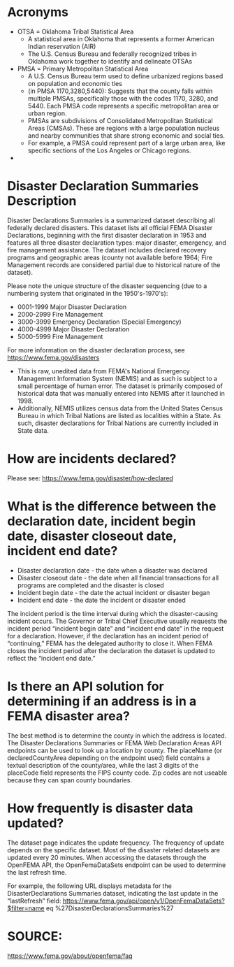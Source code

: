 # Acronyms
- OTSA = Oklahoma Tribal Statistical Area
    - A statistical area in Oklahoma that represents a former American Indian reservation (AIR)  
    - The U.S. Census Bureau and federally recognized tribes in Oklahoma work together to identify and delineate OTSAs
- PMSA = Primary Metropolitan Statistical Area 
    - A U.S. Census Bureau term used to define urbanized regions based on population and economic ties
    - (in PMSA 1170,3280,5440): Suggests that the county falls within multiple PMSAs, specifically those with the codes 1170, 3280, and 5440. Each PMSA code represents a specific metropolitan area or urban region.
    - PMSAs are subdivisions of Consolidated Metropolitan Statistical Areas (CMSAs). These are regions with a large population nucleus and nearby communities that share strong economic and social ties.
    - For example, a PMSA could represent part of a large urban area, like specific sections of the Los Angeles or Chicago regions.
- 

# Disaster Declaration Summaries Description

Disaster Declarations Summaries is a summarized dataset describing all federally declared disasters. This dataset lists all official FEMA Disaster Declarations, beginning with the first disaster declaration in 1953 and features all three disaster declaration types: major disaster, emergency, and fire management assistance. The dataset includes declared recovery programs and geographic areas (county not available before 1964; Fire Management records are considered partial due to historical nature of the dataset).

Please note the unique structure of the disaster sequencing (due to a numbering system that originated in the 1950's-1970's):
- 0001-1999 Major Disaster Declaration
- 2000-2999 Fire Management
- 3000-3999 Emergency Declaration (Special Emergency)
- 4000-4999 Major Disaster Declaration
- 5000-5999 Fire Management

For more information on the disaster declaration process, see https://www.fema.gov/disasters

- This is raw, unedited data from FEMA's National Emergency Management Information System (NEMIS) and as such is subject to a small percentage of human error. The dataset is primarily composed of historical data that was manually entered into NEMIS after it launched in 1998.
- Additionally, NEMIS utilizes census data from the United States Census Bureau in which Tribal Nations are listed as localities within a State. As such, disaster declarations for Tribal Nations are currently included in State data.


# How are incidents declared?
Please see: https://www.fema.gov/disaster/how-declared


# What is the difference between the declaration date, incident begin date, disaster closeout date, incident end date?
- Disaster declaration date - the date when a disaster was declared
- Disaster closeout date - the date when all financial transactions for all programs are completed and the disaster is closed
- Incident begin date - the date the actual incident or disaster began
- Incident end date - the date the incident or disaster ended

The incident period is the time interval during which the disaster-causing incident occurs. The Governor or Tribal Chief Executive usually requests the incident period “incident begin date” and “incident end date” in the request for a declaration. However, if the declaration has an incident period of “continuing,” FEMA has the delegated authority to close it. When FEMA closes the incident period after the declaration the dataset is updated to reflect the “incident end date.”


# Is there an API solution for determining if an address is in a FEMA disaster area?
The best method is to determine the county in which the address is located. The Disaster Declarations Summaries or FEMA Web Declaration Areas API endpoints can be used to look up a location by county. The placeName (or declaredCountyArea depending on the endpoint used) field contains a textual description of the county/area, while the last 3 digits of the placeCode field represents the FIPS county code. Zip codes are not useable because they can span county boundaries.


# How frequently is disaster data updated?
The dataset page indicates the update frequency. The frequency of update depends on the specific dataset. Most of the disaster related datasets are updated every 20 minutes. When accessing the datasets through the OpenFEMA API, the OpenFemaDataSets endpoint can be used to determine the last refresh time.

For example, the following URL displays metadata for the DisasterDeclarations Summaries dataset, indicating the last update in the “lastRefresh” field: https://www.fema.gov/api/open/v1/OpenFemaDataSets?$filter=name eq %27DisasterDeclarationsSummaries%27


# SOURCE: 
https://www.fema.gov/about/openfema/faq